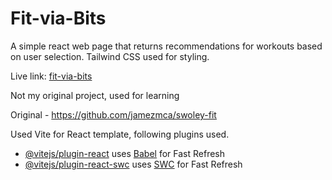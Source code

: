 # Fit-via-Bits

A simple react web page that returns recommendations for workouts based on user selection.
Tailwind CSS used for styling.

Live link: [fit-via-bits](https://fit-via-bits.netlify.app/)

Not my original project, used for learning

Original - https://github.com/jamezmca/swoley-fit

Used Vite for React template, following plugins used.

- [@vitejs/plugin-react](https://github.com/vitejs/vite-plugin-react/blob/main/packages/plugin-react/README.md) uses [Babel](https://babeljs.io/) for Fast Refresh
- [@vitejs/plugin-react-swc](https://github.com/vitejs/vite-plugin-react-swc) uses [SWC](https://swc.rs/) for Fast Refresh
